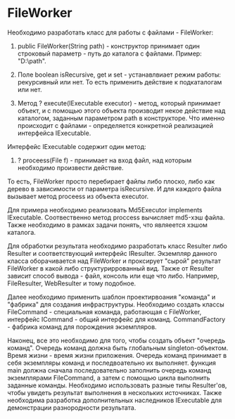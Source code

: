# FileWorker
Необходимо разработать класс для работы с файлами - FileWorker:

1. public FileWorker(String path) - конструктор принимает один строковый параметр - путь до каталога с файлами. Пример: "D:\path".

2. Поле boolean isRecursive, get и set - устанавлвиает режим работы: рекурсивный или нет. То есть применить действие к подкаталогам или нет.

3. Метод ? execute(IExecutable executor) - метод, который принимает объект, и с помощью этого объекта производит некое действие над каталогом, заданным параметром path в конструкторе. Что именно происходит с файлами - определяется конкретной реализацией интерфейса IExecutable.


Интерфейс IExecutable содержит один метод:

1. ? proceess(File f) - принимает на вход файл, над которым необходимо произвести действие. 

То есть, FileWorker просто перебирает файлы либо плоско, либо как дерево в зависимости от параметра isRecursive. И для каждого файла вызывает метод proceess из объекта executor.

Для примера необходимо реализовать Md5Executor implements IExecutable. Соотвественно метод proccess вычисляет md5-хэш файла. Также необходимо в рамках задачи понять, что являеется хэшом каталога. 


Для обработки результата необходимо разработать класс Resulter<T> либо Resulter и соответствующий интерфейс IResulter. Экземпляр данного класса оборачивается над FileWorker и проксирует "сырой" результат FileWorker в какой либо структуриррованный вид. Также от Resulter зависит способ вывода - файл, консоль или еще что либо. Например, FileResulter, WebResulter и тому подобное.

Далее необходимо применить шаблон проектирвоания "команда" и "фабрика" для создания инфраструктуры. Необходимо создать классы FileCommand - специальная команда, работающая с FileWorker, интерфейс ICommand - общий интерфейс для команд. CommandFactory - фабрика команд для порождения экземпляров.

Наконец, все это необходимо для того, чтобы создать объект "очередь команд". Очередь команд должна быть глобальным singleton-объектом. Время жизни - время жизни приложения. Очередь команд принимает в себя экземпляры команд и последвоательно их выполняет. функция main должна сначала последовательно заполнить очередь команд экземплярами FileCommand, а затем с помощью цикла выполнить заданные команды. Необходимо использовать разные типы Resulter'ов, чтобы увидеть результат выполнения в нескольких источниках. Также необходима разработка дополнительных наследников IExecutable для демонстрации разнородности результата.
